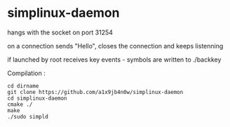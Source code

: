 # simplinux-daemon

hangs with the socket on port 31254

on a connection sends "Hello", closes the connection and keeps listenning

if launched by root receives key events - symbols are written to ./backkey

Compilation :

    cd dirname
    git clone https://github.com/a1x9jb4n0w/simplinux-daemon
    cd simplinux-daemon
    cmake ./
    make
    ./sudo simpld
